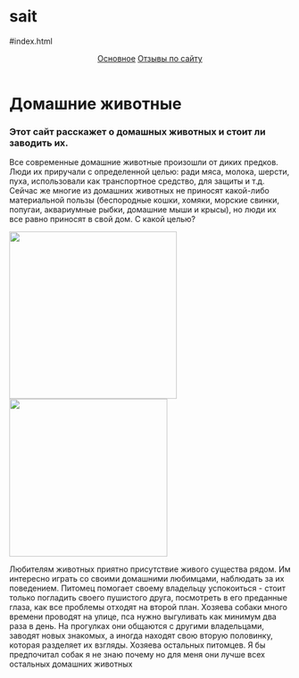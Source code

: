 # sait
#index.html
<html>
    <body>
        <header>
             <a href="#main">Основное</a> <a href="#reviwes">Отзывы по сайту</a>
             </header>
             <h1>Домашние животные</h1>
             <h3>Этот сайт расскажет о домашных животных и стоит ли заводить их.</h3>
             <p>Все современные домашние животные произошли от диких предков. Люди их приручали с определенной целью: ради мяса, молока, шерсти, пуха, использовали как транспортное средство, для защиты и т.д. Сейчас же многие из домашних животных не приносят какой-либо материальной пользы (беспородные кошки, хомяки, морские свинки, попугаи, аквариумные рыбки, домашние мыши и крысы), но люди их все равно приносят в свой дом. С какой целью?</p><img src="https://gogetart.art/images/foto/2/zivotnie/3.jpg"width=300px>
             <img src="https://blinov.by/image/catalog/news/animalistika/catnus3.jpg"width=282.5px>
 <p>Любителям животных приятно присутствие живого существа рядом. Им интересно играть со своими домашними любимцами, наблюдать за их поведением. Питомец помогает своему владельцу успокоиться - стоит только погладить своего пушистого друга, посмотреть в его преданные глаза, как все проблемы отходят на второй план. Хозяева собаки много времени проводят на улице, пса нужно выгуливать как минимум два раза в день. На прогулках они общаются с другими владельцами, заводят новых знакомых, а иногда находят свою вторую половинку, которая разделяет их взгляды.
Хозяева остальных питомцев. Я бы предпочитал собак я не знаю почему но для меня они лучше всех остальных домашних животных</p>

</body>
</html>
